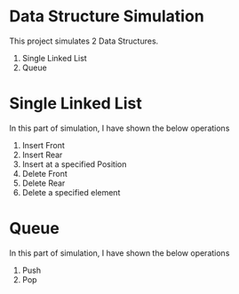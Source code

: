 # Data Structure Simulation

This project simulates 2 Data Structures.
  1. Single Linked List
  2. Queue
  
 # Single Linked List
 In this part of simulation, I have shown the below operations
  1. Insert Front
  2. Insert Rear
  3. Insert at a specified Position 
  4. Delete Front
  5. Delete Rear
  6. Delete a specified element
  
# Queue
 In this part of simulation, I have shown the below operations
  1. Push
  2. Pop
  
